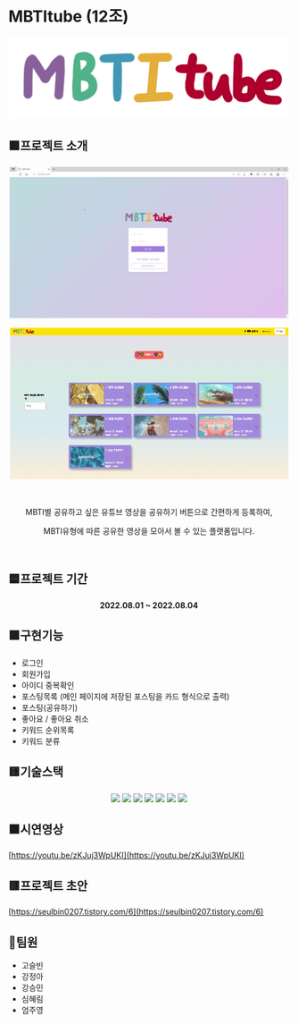 # MBTItube (12조)
![enter image description here](https://github.com/s2hlimi/mbtitube/blob/main/static/mbti.png?raw=true)

## 🟪프로젝트 소개

<p align="center"><img src="https://github.com/s2hlimi/mbtitube/blob/main/capture/1login.gif?raw=true"></p>
<p align="center"><img src="https://github.com/s2hlimi/mbtitube/blob/main/capture/1login.jpg?raw=true"></p>
<br>
<p align="center">MBTI별 공유하고 싶은 유튜브 영상을 공유하기 버튼으로 간편하게 등록하여, </p> 
<p align="center">MBTI유형에 따른 공유한 영상을 모아서 볼 수 있는 플랫폼입니다.</p>
<br>

## 🟦프로젝트 기간
**<p align="center">2022.08.01 ~ 2022.08.04</p>**

## 🟩구현기능
 - 로그인
 - 회원가입
 - 아이디 중복확인
 - 포스팅목록 (메인 페이지에 저장된 포스팅을 카드 형식으로 출력)
 - 포스팅(공유하기)
 - 좋아요 / 좋아요 취소
 - 키워드 순위목록
 - 키워드 분류

## 🟨기술스택
<div align=center>
<img src="https://img.shields.io/badge/html-E34F26?style=for-the-badge&logo=html5&logoColor=white">
<img src="https://img.shields.io/badge/css-1572B6?style=for-the-badge&logo=css3&logoColor=white">
<img src="https://img.shields.io/badge/python-3776AB?style=for-the-badge&logo=python&logoColor=white">
<img src="https://img.shields.io/badge/javascript-F7DF1E?style=for-the-badge&logo=javascript&logoColor=black">
<img src="https://img.shields.io/badge/mongoDB-47A248?style=for-the-badge&logo=MongoDB&logoColor=white">
<img src="https://img.shields.io/badge/flask-000000?style=for-the-badge&logo=flask&logoColor=white">
<img src="https://img.shields.io/badge/jinja2-B41717?style=for-the-badge&logo=jinja&logoColor=white"></div>


## 🟧시연영상
[https://youtu.be/zKJuj3WpUKI](https://youtu.be/zKJuj3WpUKI)

## 🟥프로젝트 초안
[https://seulbin0207.tistory.com/6](https://seulbin0207.tistory.com/6)

## 💖팀원
 - 고슬빈
 - 강정아
 - 강승민
 - 심혜림
 - 엄주영
